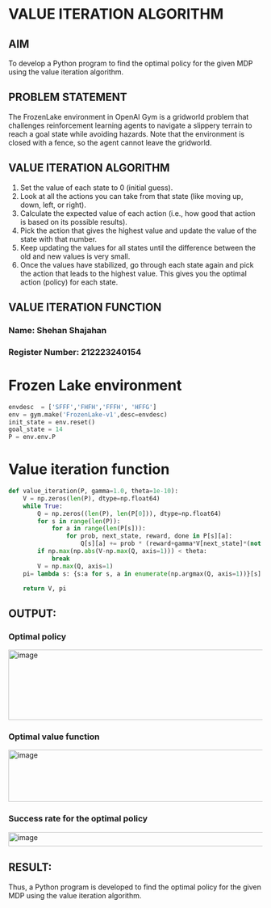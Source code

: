 # VALUE ITERATION ALGORITHM

## AIM
To develop a Python program to find the optimal policy for the given MDP using the value iteration algorithm.

## PROBLEM STATEMENT
The FrozenLake environment in OpenAI Gym is a gridworld problem that challenges reinforcement learning agents to navigate a slippery terrain to reach a goal state while avoiding hazards. Note that the environment is closed with a fence, so the agent cannot leave the gridworld.

## VALUE ITERATION ALGORITHM
1. Set the value of each state to 0 (initial guess).
2. Look at all the actions you can take from that state (like moving up, down, left, or right).
3. Calculate the expected value of each action (i.e., how good that action is based on its possible results).
4. Pick the action that gives the highest value and update the value of the state with that number.
5. Keep updating the values for all states until the difference between the old and new values is very small.
6. Once the values have stabilized, go through each state again and pick the action that leads to the highest value. This gives you the optimal action (policy) for each state.

## VALUE ITERATION FUNCTION
### Name: Shehan Shajahan
### Register Number: 212223240154
#  Frozen Lake environment
```py
envdesc  = ['SFFF','FHFH','FFFH', 'HFFG']
env = gym.make('FrozenLake-v1',desc=envdesc)
init_state = env.reset()
goal_state = 14 
P = env.env.P
```
# Value iteration function
```py
def value_iteration(P, gamma=1.0, theta=1e-10):
    V = np.zeros(len(P), dtype=np.float64)
    while True:
        Q = np.zeros((len(P), len(P[0])), dtype=np.float64)
        for s in range(len(P)):
            for a in range(len(P[s])):
                for prob, next_state, reward, done in P[s][a]:
                    Q[s][a] += prob * (reward+gamma*V[next_state]*(not done))
        if np.max(np.abs(V-np.max(Q, axis=1))) < theta:
            break
        V = np.max(Q, axis=1)
    pi= lambda s: {s:a for s, a in enumerate(np.argmax(Q, axis=1))}[s]

    return V, pi
```

## OUTPUT:
### Optimal policy
<img width="516" height="139" alt="image" src="https://github.com/user-attachments/assets/67dbf982-226c-4192-aec1-e7fac17596b5" />

### Optimal value function
<img width="520" height="103" alt="image" src="https://github.com/user-attachments/assets/fb1da7c0-8531-4a3f-9925-afcded3131c5" />

### Success rate for the optimal policy
<img width="666" height="28" alt="image" src="https://github.com/user-attachments/assets/ec626905-ded3-4136-857e-b5027267e789" />

## RESULT:
Thus, a Python program is developed to find the optimal policy for the given MDP using the value iteration algorithm.



